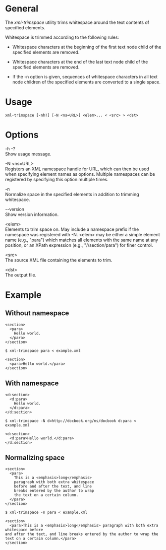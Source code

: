 General
=======

The *xml-trimspace* utility trims whitespace around the text contents of
specified elements.

Whitespace is trimmed according to the following rules:

-   Whitespace characters at the beginning of the first text node child
    of the specified elements are removed.

-   Whitespace characters at the end of the last text node child of the
    specified elements are removed.

-   If the -n option is given, sequences of whitespace characters in all
    text node children of the specified elements are converted to a
    single space.

Usage
=====

    xml-trimspace [-nh?] [-N <ns=URL>] <elem>... < <src> > <dst>

Options
=======

-h -?  
Show usage message.

-N &lt;ns=URL&gt;  
Registers an XML namespace handle for URL, which can then be used when
specifying element names as options. Multiple namespaces can be
registered by specifying this option multiple times.

-n  
Normalize space in the specified elements in addition to trimming
whitespace.

--version  
Show version information.

&lt;elem&gt;  
Elements to trim space on. May include a namespace prefix if the
namespace was registered with -N. &lt;elem&gt; may be either a simple
element name (e.g., "para") which matches all elements with the same
name at any position, or an XPath expression (e.g., "//section/para")
for finer control.

&lt;src&gt;  
The source XML file containing the elements to trim.

&lt;dst&gt;  
The output file.

Example
=======

Without namespace
-----------------

    <section>
      <para>
        Hello world.
      </para>
    </section>

    $ xml-trimspace para < example.xml

    <section>
      <para>Hello world.</para>
    </section>

With namespace
--------------

    <d:section>
      <d:para>
        Hello world.
      </d:para>
    </d:section>

    $ xml-trimspace -N d=http://docbook.org/ns/docbook d:para < example.xml

    <d:section>
      <d:para>Hello world.</d:para>
    </d:section>

Normalizing space
-----------------

    <section>
      <para>
        This is a <emphasis>long</emphasis>
        paragraph with both extra whitespace
        before and after the text, and line
        breaks entered by the author to wrap
        the text on a certain column.
      </para>
    </section>

    $ xml-trimspace -n para < example.xml

    <section>
      <para>This is a <emphasis>long</emphasis> paragraph with both extra whitespace before
    and after the text, and line breaks entered by the author to wrap the
    text on a certain column.</para>
    </section>
